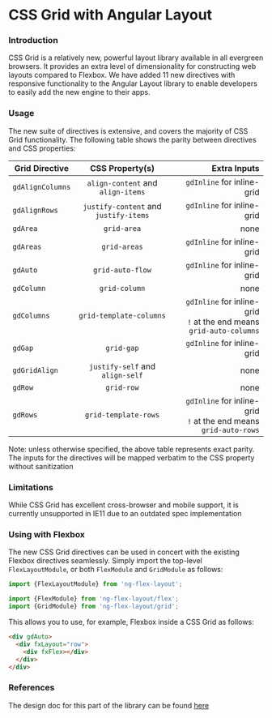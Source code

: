 # CSS Grid with Angular Layout

### Introduction

CSS Grid is a relatively new, powerful layout library available in all evergreen browsers. It provides
an extra level of dimensionality for constructing web layouts compared to Flexbox. We have added 11 new
directives with responsive functionality to the Angular Layout library to enable developers to easily add
the new engine to their apps.

### Usage

The new suite of directives is extensive, and covers the majority of CSS Grid functionality. The
following table shows the parity between directives and CSS properties:

| Grid Directive   | CSS Property(s)                           | Extra Inputs               |
| ---------------- |:-----------------------------------------:| --------------------------:|
| `gdAlignColumns` | `align-content` and `align-items`         | `gdInline` for inline-grid |
| `gdAlignRows`    | `justify-content` and `justify-items`     | `gdInline` for inline-grid |
| `gdArea`         | `grid-area`                               | none                       |
| `gdAreas`        | `grid-areas`                              | `gdInline` for inline-grid |
| `gdAuto`         | `grid-auto-flow`                          | `gdInline` for inline-grid |
| `gdColumn`       | `grid-column`                             | none                       |
| `gdColumns`      | `grid-template-columns`                   | `gdInline` for inline-grid<br>`!` at the end means `grid-auto-columns` |
| `gdGap`          | `grid-gap`                                | `gdInline` for inline-grid |
| `gdGridAlign`    | `justify-self` and `align-self`           | none                       |
| `gdRow`          | `grid-row`                                | none                       |
| `gdRows`         | `grid-template-rows`                      | `gdInline` for inline-grid<br>`!` at the end means `grid-auto-rows`  |

Note: unless otherwise specified, the above table represents exact parity. The inputs for the
directives will be mapped verbatim to the CSS property without sanitization

### Limitations

While CSS Grid has excellent cross-browser and mobile support, it is currently unsupported in IE11
due to an outdated spec implementation

### Using with Flexbox

The new CSS Grid directives can be used in concert with the existing Flexbox directives seamlessly.
Simply import the top-level `FlexLayoutModule`, or both `FlexModule` and `GridModule` as follows:

```typescript
import {FlexLayoutModule} from 'ng-flex-layout';
```

```typescript
import {FlexModule} from 'ng-flex-layout/flex';
import {GridModule} from 'ng-flex-layout/grid';
```

This allows you to use, for example, Flexbox inside a CSS Grid as follows:

```html
<div gdAuto>
  <div fxLayout="row">
    <div fxFlex></div>
  </div>
</div>
```

### References

The design doc for this part of the library can be found
[here](https://docs.google.com/document/d/1YjKHAV7-wh5UZd4snoyw6bVWe1X5JF-zDaUFa8-JDtE)